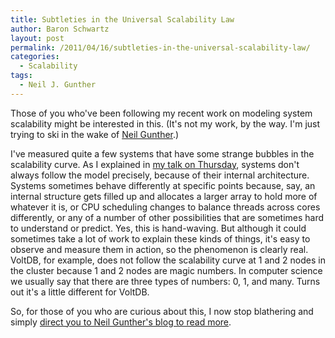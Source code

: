 ```yaml
---
title: Subtleties in the Universal Scalability Law
author: Baron Schwartz
layout: post
permalink: /2011/04/16/subtleties-in-the-universal-scalability-law/
categories:
  - Scalability
tags:
  - Neil J. Gunther
---
```

Those of you who've been following my recent work on modeling system scalability might be interested in this. (It's not my work, by the way. I'm just trying to ski in the wake of [Neil Gunther][1].)

I've measured quite a few systems that have some strange bubbles in the scalability curve. As I explained in [my talk on Thursday][2], systems don't always follow the model precisely, because of their internal architecture. Systems sometimes behave differently at specific points because, say, an internal structure gets filled up and allocates a larger array to hold more of whatever it is, or CPU scheduling changes to balance threads across cores differently, or any of a number of other possibilities that are sometimes hard to understand or predict. Yes, this is hand-waving. But although it could sometimes take a lot of work to explain these kinds of things, it's easy to observe and measure them in action, so the phenomenon is clearly real. VoltDB, for example, does not follow the scalability curve at 1 and 2 nodes in the cluster because 1 and 2 nodes are magic numbers. In computer science we usually say that there are three types of numbers: 0, 1, and many. Turns out it's a little different for VoltDB.

So, for those of you who are curious about this, I now stop blathering and simply [direct you to Neil Gunther's blog to read more][3].

 [1]: http://www.perfdynamics.com/
 [2]: http://en.oreilly.com/mysql2011/public/schedule/detail/17153
 [3]: http://perfdynamics.blogspot.com/2011/02/usl-fine-point-sub-amdahl-scalability.html
